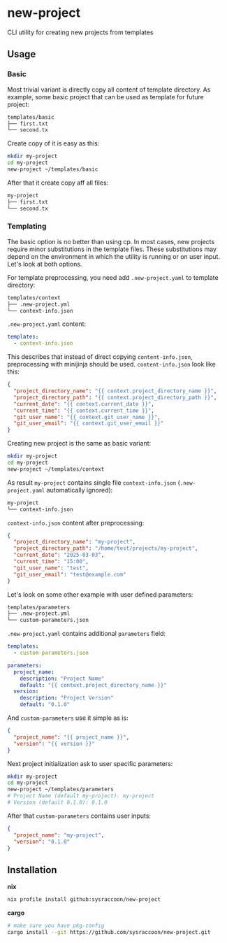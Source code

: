# new-project

CLI utility for creating new projects from templates

## Usage

### Basic

Most trivial variant is directly copy all content of template directory.
As example, some basic project that can be used as template for future project:

```bash
templates/basic
├── first.txt
└── second.tx
```

Create copy of it is easy as this:

```bash
mkdir my-project
cd my-project
new-project ~/templates/basic
```

After that it create copy aff all files:

```bash
my-project
├── first.txt
└── second.tx
```

### Templating

The basic option is no better than using cp. In most cases, new projects require minor
substitutions in the template files. These substitutions may depend on the environment
in which the utility is running or on user input. Let's look at both options.

For template preprocessing, you need add `.new-project.yaml` to template directory:

```bash
templates/context
├── .new-project.yml
└── context-info.json
```

`.new-project.yaml` content:

```yaml
templates:
  - context-info.json
```

This describes that instead of direct copying `content-info.json`, preprocessing with minijinja should be used.
`content-info.json` look like this:

```json
{
  "project_directory_name": "{{ context.project_directory_name }}",
  "project_directory_path": "{{ context.project_directory_path }}",
  "current_date": "{{ context.current_date }}",
  "current_time": "{{ context.current_time }}",
  "git_user_name": "{{ context.git_user_name }}",
  "git_user_email": "{{ context.git_user_email }}"
}
```

Creating new project is the same as basic variant:

```bash
mkdir my-project
cd my-project
new-project ~/templates/context
```

As result `my-project` contains single file `context-info.json` (`.new-project.yaml` automatically ignored):

```bash
my-project
└── context-info.json
```

`context-info.json` content after preprocessing:

```json
{
  "project_directory_name": "my-project",
  "project_directory_path": "/home/test/projects/my-project",
  "current_date": "2025-03-03",
  "current_time": "15:00",
  "git_user_name": "test",
  "git_user_email": "test@example.com"
}
```

Let's look on some other example with user defined parameters:

```bash
templates/parameters
├── .new-project.yml
└── custom-parameters.json
```

`.new-project.yaml` contains additional `parameters` field:

```yaml
templates:
  - custom-parameters.json

parameters:
  project_name:
    description: "Project Name"
    default: "{{ context.project_directory_name }}"
  version:
    description: "Project Version"
    default: "0.1.0"
```

And `custom-parameters` use it simple as is:
```json
{
  "project_name": "{{ project_name }}",
  "version": "{{ version }}"
}
```

Next project initialization ask to user specific parameters:

```bash
mkdir my-project
cd my-project
new-project ~/templates/parameters
# Project Name (default my-project): my-project
# Version (default 0.1.0): 0.1.0
```

After that `custom-parameters` contains user inputs:
```json
{
  "project_name": "my-project",
  "version": "0.1.0"
}
```

## Installation

**nix**

```sh
nix profile install github:sysraccoon/new-project
```

**cargo**

```sh
# make sure you have pkg-config
cargo install --git https://github.com/sysraccoon/new-project.git
```

